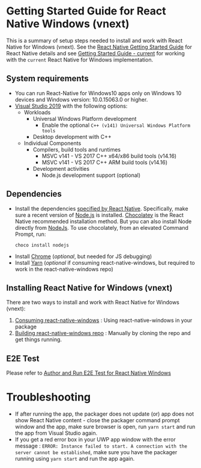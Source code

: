# Getting Started Guide for React Native Windows (vnext)

This is a summary of setup steps needed to install and work with React Native for Windows (vnext). See the [React Native Getting Started Guide](http://facebook.github.io/react-native/docs/getting-started.html) for React Native details and see [Getting Started Guide - current](https://github.com/microsoft/react-native-windows/blob/master/current/docs/GettingStarted.md) for working with the `current` React Native for Windows implementation.

## System requirements
* You can run React-Native for Windows10 apps only on Windows 10 devices and Windows version: 10.0.15063.0 or higher.
* [Visual Studio 2019](https://www.visualstudio.com/downloads) with the following options:
  * Workloads
    * Universal Windows Platform development
      * Enable the optional `C++ (v141) Universal Windows Platform tools`
    * Desktop development with C++
  * Individual Components
    * Compilers, build tools and runtimes
      * MSVC v141 - VS 2017 C++ x64/x86 build tools (v14.16)
      * MSVC v141 - VS 2017 C++ ARM build tools (v14.16)
    * Development activities
      * Node.js development support (optional)

## Dependencies
* Install the dependencies [specified by React Native](http://facebook.github.io/react-native/docs/getting-started.html#node-python2-jdk). Specifically, make sure a recent version of [Node.js](https://nodejs.org) is installed. [Chocolatey](https://chocolatey.org/) is the React Native recommended installation method. But you can also install Node directly from [NodeJs](https://nodejs.org/en/download/).  To use chocolately, from an elevated Command Prompt, run:
  ```
  choco install nodejs
  ```
* Install [Chrome](https://www.google.com/chrome/) (*optional*, but needed for JS debugging)
* Install [Yarn](https://yarnpkg.com/en/docs/install) (*optional* if consuming react-native-windows, but required to work in the react-native-windows repo)

## Installing React Native for Windows (vnext)
There are two ways to install and work with React Native for Windows (vnext):
1. [Consuming react-native-windows](./ConsumingRNW.md) : Using react-native-windows in your package
1. [Building react-native-windows repo](./BuildingRNW.md) : Manually by cloning the repo and get things running.

## E2E Test
Please refer to [Author and Run E2E Test for React Native Windows](E2ETest.md)

# Troubleshooting
* If after running the app, the packager does not update (or) app does not show React Native content - close the packager command prompt window and the app, make sure browser is open, run `yarn start` and run the app from Visual Studio again.  
* If you get a red error box in your UWP app window with the error message : `ERROR: Instance failed to start. A connection with the server cannot be established`, make sure you have the packager running using `yarn start` and run the app again.
